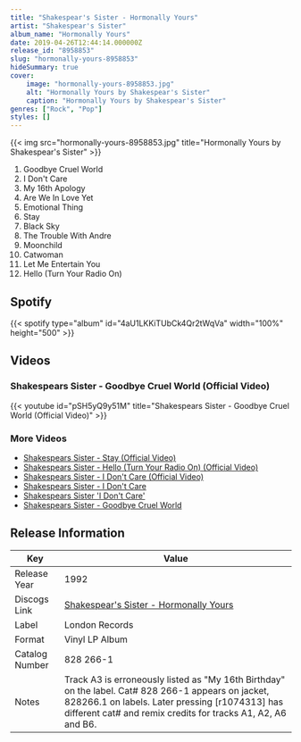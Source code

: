 ```yaml
---
title: "Shakespear's Sister - Hormonally Yours"
artist: "Shakespear's Sister"
album_name: "Hormonally Yours"
date: 2019-04-26T12:44:14.000000Z
release_id: "8958853"
slug: "hormonally-yours-8958853"
hideSummary: true
cover:
    image: "hormonally-yours-8958853.jpg"
    alt: "Hormonally Yours by Shakespear's Sister"
    caption: "Hormonally Yours by Shakespear's Sister"
genres: ["Rock", "Pop"]
styles: []
---
```


{{< img src="hormonally-yours-8958853.jpg" title="Hormonally Yours by Shakespear's Sister" >}}

<!-- section break -->

1. Goodbye Cruel World
2. I Don't Care
3. My 16th Apology
4. Are We In Love Yet
5. Emotional Thing
6. Stay
7. Black Sky
8. The Trouble With Andre
9. Moonchild
10. Catwoman
11. Let Me Entertain You
12. Hello (Turn Your Radio On)

<!-- section break -->


## Spotify
{{< spotify type="album" id="4aU1LKKiTUbCk4Qr2tWqVa" width="100%" height="500" >}}



## Videos
### Shakespears Sister - Goodbye Cruel World (Official Video)
{{< youtube id="pSH5yQ9y51M" title="Shakespears Sister - Goodbye Cruel World (Official Video)" >}}<br>

### More Videos

- [Shakespears Sister - Stay (Official Video)](https://www.youtube.com/watch?v=YCYaALgW80c)
- [Shakespears Sister - Hello (Turn Your Radio On) (Official Video)](https://www.youtube.com/watch?v=IrbFydtLF-Y)
- [Shakespears Sister - I Don't Care (Official Video)](https://www.youtube.com/watch?v=d022vGBC75o)
- [Shakespears Sister - I Don't Care](https://www.youtube.com/watch?v=5IU3TNo_WcY)
- [Shakespears Sister 'I Don't Care'](https://www.youtube.com/watch?v=-odnJZIyc2g)
- [Shakespears Sister - Goodbye Cruel World](https://www.youtube.com/watch?v=C575XA836cY)


## Release Information
|  Key           | Value                                                |
| ---------------| ---------------------------------------------------- |
| Release Year   | 1992                                   |
| Discogs Link   | [Shakespear's Sister - Hormonally Yours](https://www.discogs.com/release/8958853-Shakespears-Sister-Hormonally-Yours) |
| Label          | London Records |
| Format         | Vinyl LP Album |
| Catalog Number | 828 266-1 |
| Notes | Track A3 is erroneously listed as "My 16th Birthday" on the label.  Cat# 828 266-1 appears on jacket, 828266.1 on labels.  Later pressing [r1074313] has different cat# and remix credits for tracks A1, A2, A6 and B6. |